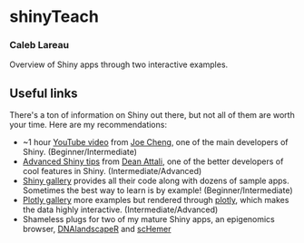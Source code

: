 # shinyTeach
### Caleb Lareau

Overview of Shiny apps through two interactive examples. 

## Useful links

There's a ton of information on Shiny out there, but not all of them are worth your time. Here are my recommendations:

- ~1 hour [YouTube video](https://www.youtube.com/watch?v=Ido56dwDTg8) from [Joe Cheng](https://github.com/jcheng5), one of the main developers of Shiny. (Beginner/Intermediate)
- [Advanced Shiny tips](http://deanattali.com/blog/advanced-shiny-tips/) from [Dean Attali](http://deanattali.com/aboutme/), one of the better developers of cool features in Shiny. (Intermediate/Advanced)
- [Shiny gallery](http://shiny.rstudio.com/gallery/) provides all their code along with dozens of sample apps. Sometimes the best way to learn is by example! (Beginner/Intermediate)
- [Plotly gallery](https://plot.ly/r/shiny-gallery/) more examples but rendered through [plotly](https://plot.ly/), which makes the data highly interactive. (Intermediate/Advanced)
- Shameless plugs for two of my mature Shiny apps, an epigenomics browser, [DNAlandscapeR](http://dnalandscaper.aryeelab.org) and [scHemer](https://caleblareau.shinyapps.io/scHemer/)
